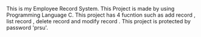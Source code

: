 This is my Employee Record System.
This Project is made by using Programming Language C.
This project has 4 fucntion such as add record , list record , delete record and modify record .
This project is protected by password 'prsu'.
